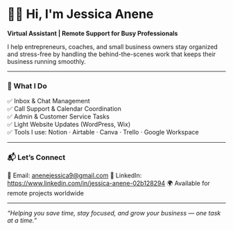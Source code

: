 # 👋🏾 Hi, I'm Jessica Anene  
**Virtual Assistant | Remote Support for Busy Professionals**

I help entrepreneurs, coaches, and small business owners stay organized and stress-free by handling the behind-the-scenes work that keeps their business running smoothly.

---

### 💼 What I Do  
✅ Inbox & Chat Management  
✅ Call Support & Calendar Coordination  
✅ Admin & Customer Service Tasks  
✅ Light Website Updates (WordPress, Wix)  
✅ Tools I use: Notion · Airtable · Canva · Trello · Google Workspace  

---

### 📬 Let’s Connect  
📧 Email: anenejessica9@gmail.com 
🔗 LinkedIn: https://www.linkedin.com/in/jessica-anene-02b128294 
🌍 Available for remote projects worldwide

---

*“Helping you save time, stay focused, and grow your business — one task at a time.”*

